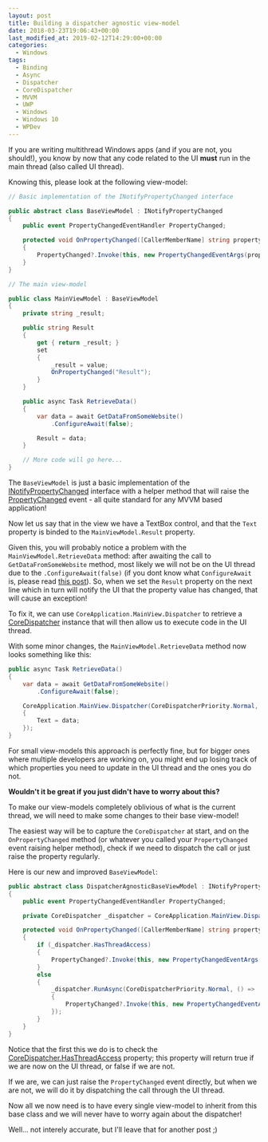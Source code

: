 ```yaml
---
layout: post
title: Building a dispatcher agnostic view-model
date: 2018-03-23T19:06:43+00:00
last_modified_at: 2019-02-12T14:29:00+00:00
categories:
  - Windows
tags:
  - Binding
  - Async
  - Dispatcher
  - CoreDispatcher
  - MVVM
  - UWP
  - Windows
  - Windows 10
  - WPDev
---
```


If you are writing multithread Windows apps (and if you are not, you should!), you know by now that any code related to the UI **must** run in the main thread (also called UI thread).

Knowing this, please look at the following view-model:

```csharp
// Basic implementation of the INotifyPropertyChanged interface

public abstract class BaseViewModel : INotifyPropertyChanged
{
    public event PropertyChangedEventHandler PropertyChanged;

    protected void OnPropertyChanged([CallerMemberName] string propertyName = null)
    {
        PropertyChanged?.Invoke(this, new PropertyChangedEventArgs(propertyName));
    }
}

// The main view-model

public class MainViewModel : BaseViewModel
{
    private string _result;

    public string Result
    {
        get { return _result; }
        set
        {
            _result = value;
            OnPropertyChanged("Result");
        }
    }

    public async Task RetrieveData()
    {
        var data = await GetDataFromSomeWebsite()
            .ConfigureAwait(false);

        Result = data;
    }

    // More code will go here...
}
```

The `BaseViewModel` is just a basic implementation of the [INotifyPropertyChanged](https://docs.microsoft.com/en-us/uwp/api/windows.ui.xaml.data.inotifypropertychanged?wt.mc_id=MVP) interface with a helper method that will raise the [PropertyChanged](https://docs.microsoft.com/en-us/uwp/api/windows.ui.xaml.data.inotifypropertychanged.propertychanged?wt.mc_id=MVP) event - all quite standard for any MVVM based application!

Now let us say that in the view we have a TextBox control, and that the `Text` property is binded to the `MainViewModel.Result` property.

Given this, you will probably notice a problem with the `MainViewModel.RetrieveData` method: after awaiting the call to `GetDataFromSomeWebsite` method, most likely we will not be on the UI thread due to the `.ConfigureAwait(false)` (if you dont know what `ConfigureAwait` is, please read [this post](https://www.pedrolamas.com/2017/11/15/code-tips-to-keep-the-ui-responsive/)). So, when we set the `Result` property on the next line which in turn will notify the UI that the property value has changed, that will cause an exception!

To fix it, we can use `CoreApplication.MainView.Dispatcher` to retrieve a [CoreDispatcher](https://docs.microsoft.com/en-us/uwp/api/windows.ui.core.coredispatcher?wt.mc_id=MVP) instance that will then allow us to execute code in the UI thread.

With some minor changes, the `MainViewModel.RetrieveData` method now looks something like this:

```csharp
public async Task RetrieveData()
{
    var data = await GetDataFromSomeWebsite()
        .ConfigureAwait(false);

    CoreApplication.MainView.Dispatcher(CoreDispatcherPriority.Normal, () =>
    {
        Text = data;
    });
}
```

For small view-models this approach is perfectly fine, but for bigger ones where multiple developers are working on, you might end up losing track of which properties you need to update in the UI thread and the ones you do not.

**Wouldn't it be great if you just didn't have to worry about this?**

To make our view-models completely oblivious of what is the current thread, we will need to make some changes to their base view-model!

The easiest way will be to capture the `CoreDispatcher` at start, and on the `OnPropertyChanged` method (or whatever you called your `PropertyChanged` event raising helper method), check if we need to dispatch the call or just raise the property regularly.

Here is our new and improved `BaseViewModel`:

```csharp
public abstract class DispatcherAgnosticBaseViewModel : INotifyPropertyChanged
{
    public event PropertyChangedEventHandler PropertyChanged;

    private CoreDispatcher _dispatcher = CoreApplication.MainView.Dispatcher;

    protected void OnPropertyChanged([CallerMemberName] string propertyName = null)
    {
        if (_dispatcher.HasThreadAccess)
        {
            PropertyChanged?.Invoke(this, new PropertyChangedEventArgs(propertyName));
        }
        else
        {
            _dispatcher.RunAsync(CoreDispatcherPriority.Normal, () =>
            {
                PropertyChanged?.Invoke(this, new PropertyChangedEventArgs(propertyName));
            });
        }
    }
}
```

Notice that the first this we do is to check the [CoreDispatcher.HasThreadAccess](https://docs.microsoft.com/en-us/uwp/api/windows.ui.core.coredispatcher.hasthreadaccess?wt.mc_id=MVP) property; this property will return true if we are now on the UI thread, or false if we are not.

If we are, we can just raise the `PropertyChanged` event directly, but when we are not, we will do it by dispatching the call through the UI thread.

Now all we now need is to have every single view-model to inherit from this base class and we will never have to worry again about the dispatcher!

Well... not interely accurate, but I'll leave that for another post ;)
